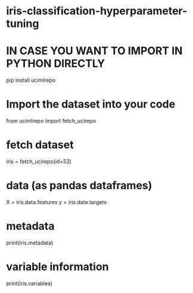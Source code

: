 # iris-classification-hyperparameter-tuning

# IN CASE YOU WANT TO IMPORT IN PYTHON DIRECTLY
pip install ucimlrepo

# Import the dataset into your code 
from ucimlrepo import fetch_ucirepo 
  
# fetch dataset 
iris = fetch_ucirepo(id=53) 
  
# data (as pandas dataframes) 
X = iris.data.features 
y = iris.data.targets 
  
# metadata 
print(iris.metadata) 
  
# variable information 
print(iris.variables) 
